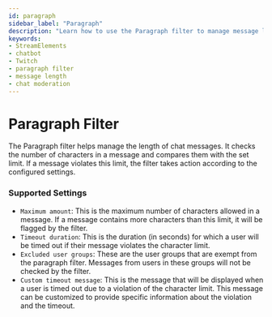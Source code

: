 ```yaml
---
id: paragraph
sidebar_label: "Paragraph"
description: "Learn how to use the Paragraph filter to manage message length in your Twitch chat using StreamElements Chatbot. Configure character limits, timeout durations, and custom messages."
keywords:
- StreamElements
- chatbot
- Twitch
- paragraph filter
- message length
- chat moderation
---
```


# Paragraph Filter

The Paragraph filter helps manage the length of chat messages. It checks the number of characters in a message and compares them with the set limit. If a message violates this limit, the filter takes action according to the configured settings.

### Supported Settings

- `Maximum amount`: This is the maximum number of characters allowed in a message. If a message contains more characters than this limit, it will be flagged by the filter.
- `Timeout duration`: This is the duration (in seconds) for which a user will be timed out if their message violates the character limit.
- `Excluded user groups`: These are the user groups that are exempt from the paragraph filter. Messages from users in these groups will not be checked by the filter.
- `Custom timeout message`: This is the message that will be displayed when a user is timed out due to a violation of the character limit. This message can be customized to provide specific information about the violation and the timeout.
